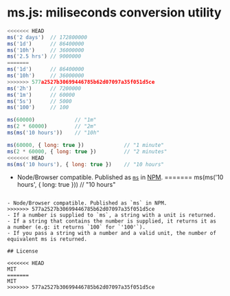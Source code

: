 # ms.js: miliseconds conversion utility

```js
<<<<<<< HEAD
ms('2 days')  // 172800000
ms('1d')      // 86400000
ms('10h')     // 36000000
ms('2.5 hrs') // 9000000
=======
ms('1d')      // 86400000
ms('10h')     // 36000000
>>>>>>> 577a2527b30699446785b62d07097a35f051d5ce
ms('2h')      // 7200000
ms('1m')      // 60000
ms('5s')      // 5000
ms('100')     // 100
```

```js
ms(60000)             // "1m"
ms(2 * 60000)         // "2m"
ms(ms('10 hours'))    // "10h"
```

```js
ms(60000, { long: true })             // "1 minute"
ms(2 * 60000, { long: true })         // "2 minutes"
<<<<<<< HEAD
ms(ms('10 hours'), { long: true })    // "10 hours"
```

- Node/Browser compatible. Published as [`ms`](https://www.npmjs.org/package/ms) in [NPM](nodejs.org/download).
=======
ms(ms('10 hours', { long: true }))    // "10 hours"
```

- Node/Browser compatible. Published as `ms` in NPM.
>>>>>>> 577a2527b30699446785b62d07097a35f051d5ce
- If a number is supplied to `ms`, a string with a unit is returned.
- If a string that contains the number is supplied, it returns it as
a number (e.g: it returns `100` for `'100'`).
- If you pass a string with a number and a valid unit, the number of
equivalent ms is returned.

## License

<<<<<<< HEAD
MIT
=======
MIT
>>>>>>> 577a2527b30699446785b62d07097a35f051d5ce
